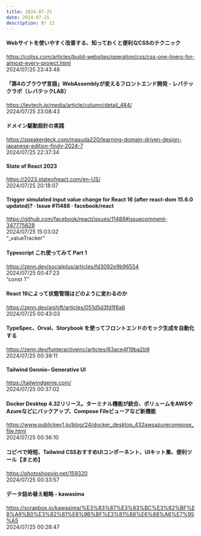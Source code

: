 ```yaml
---
title: 2024-07-25
date: 2024-07-25
description: B! 12
---
```


#### Webサイトを使いやすく改善する、知っておくと便利なCSSのテクニック
https://coliss.com/articles/build-websites/operation/css/css-one-liners-for-almost-every-project.html<br>
2024/07/25 23:43:48<br>


#### 「第4のブラウザ言語」WebAssemblyが変えるフロントエンド開発 - レバテックラボ（レバテックLAB）
https://levtech.jp/media/article/column/detail_484/<br>
2024/07/25 23:08:43<br>


#### ドメイン駆動設計の実践
https://speakerdeck.com/masuda220/learning-domain-driven-design-japanese-edition-findy-2024-7<br>
2024/07/25 22:37:34<br>


#### State of React 2023
https://2023.stateofreact.com/en-US/<br>
2024/07/25 20:18:07<br>


#### Trigger simulated input value change for React 16 (after react-dom 15.6.0 updated)? · Issue #11488 · facebook/react
https://github.com/facebook/react/issues/11488#issuecomment-347775628<br>
2024/07/25 15:03:02<br>
“_valueTracker”


#### Typescript これ使ってみて Part 1
https://zenn.dev/socialplus/articles/fd3092e9b96554<br>
2024/07/25 00:47:23<br>
“const T”


#### React 19によって状態管理はどのように変わるのか
https://zenn.dev/aishift/articles/051d5d3fd1f8a6<br>
2024/07/25 00:43:03<br>


#### TypeSpec、Orval、Storybook を使ってフロントエンドのモック生成を自動化する
https://zenn.dev/funteractiveinc/articles/63ace4f19ba2b9<br>
2024/07/25 00:39:11<br>


#### Tailwind Gennie– Generative UI
https://tailwindgenie.com/<br>
2024/07/25 00:37:02<br>


#### Docker Desktop 4.32リリース。ターミナル機能が統合、ボリュームをAWSやAzureなどにバックアップ、Compose Fileビューアなど新機能
https://www.publickey1.jp/blog/24/docker_desktop_432awsazurecompose_file.html<br>
2024/07/25 00:36:10<br>


#### コピペで時短、Tailwind CSSおすすめUIコンポーネント、UIキット集、便利ツール【まとめ】
https://photoshopvip.net/159320<br>
2024/07/25 00:33:57<br>


#### データ詰め替え戦略 - kawasima
https://scrapbox.io/kawasima/%E3%83%87%E3%83%BC%E3%82%BF%E8%A9%B0%E3%82%81%E6%9B%BF%E3%81%88%E6%88%A6%E7%95%A5<br>
2024/07/25 00:28:47<br>


